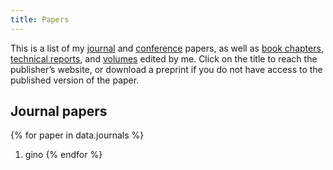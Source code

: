 ```yaml
---
title: Papers
---
```


This is a list of my [journal](#journal-papers) and [conference](#conference-and-workshop-papers) papers, as well as [book chapters](#book-chapters), [technical reports](#technical-reports), and [volumes](#volumes-edited) edited by me. Click on the title to reach the publisher’s website, or download a preprint if you do not have access to the published version of the paper.

Journal papers
--------------

{% for paper in data.journals  %}
1. gino <!-- {% include paper.html %} -->
{% endfor %}

<!-- Conference papers -->
<!-- ----------------- -->

<!-- {% assign conferences = site.data.papers2 | where: "type", "conference" %} -->
<!-- {% for paper in conferences  %} -->
<!-- 1. {% include format-conference.html %} -->
<!-- {% endfor %} -->

<!-- Book chapters -->
<!-- ------------- -->

<!-- {% assign chapters = site.data.papers2 | where: "type", "chapter" %} -->
<!-- {% for paper in chapters  %} -->
<!-- 1. {% include format-chapter.html %} -->
<!-- {% endfor %} -->

<!-- <\!-- {% assign chapters = site.data.papers -\-> -->
<!-- <\!--                    | where: 'type', 'chapter' -\-> -->
<!-- <\!--                    | sort: 'year' | reverse %} -\-> -->
<!-- <\!-- {% for paper in chapters %} -\-> -->
<!-- <\!-- 1. {% include paper.html %} -\-> -->
<!-- <\!-- {% endfor %} -\-> -->

<!-- <\!-- Technical reports -\-> -->
<!-- <\!-- ----------------- -\-> -->

<!-- <\!-- The papers in this section only include those that do not possess an extended version published in a peer-reviewed journal or conference. -\-> -->

<!-- <\!-- {% assign techreports = site.data.papers -\-> -->
<!-- <\!--                       | where: 'type', 'techreport' -\-> -->
<!-- <\!--                       | sort: 'year' | reverse %} -\-> -->
<!-- <\!-- {% for paper in reports %} -\-> -->
<!-- <\!-- 1. {% include paper.html %} -\-> -->
<!-- <\!-- {% endfor %} -\-> -->

<!-- <\!-- Volumes edited -\-> -->
<!-- <\!-- -------------- -\-> -->

<!-- <\!-- {% assign volumes = site.data.papers -\-> -->
<!-- <\!--                   | where: 'type', 'volume' -\-> -->
<!-- <\!--                   | sort: 'year' | reverse %} -\-> -->
<!-- <\!-- {% for paper in volumes %} -\-> -->
<!-- <\!-- 1. {% include paper.html %} -\-> -->
<!-- <\!-- {% endfor %} -\-> -->
